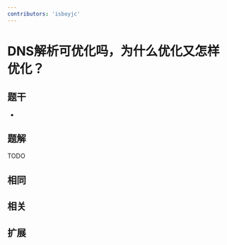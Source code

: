 ```yaml
---
contributors: 'isboyjc'
---
```


# DNS解析可优化吗，为什么优化又怎样优化？


## 题干

- 



## 题解

<!-- ::: details 点我查看题解 -->

  TODO

<!-- ::: -->



## 相同


## 相关


## 扩展

